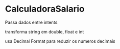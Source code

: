 # CalculadoraSalario

Passa dados entre intents

transforma string em double, float e int

usa Decimal Format para reduzir os numeros decimais
